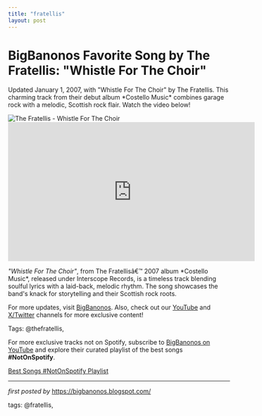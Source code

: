 ```yaml
---
title: "fratellis"
layout: post
---
```

<!-- Title of the Post -->
<h1 >BigBanonos Favorite Song by The Fratellis: "Whistle For The Choir"</h1> <!-- Introductory Text -->
<p >Updated January 1, 2007, with "Whistle For The Choir" by The Fratellis. This charming track from their debut album *Costello Music* combines garage rock with a melodic, Scottish rock flair. Watch the video below!</p> <!-- Featured Image -->
<div > <img src="https://i.scdn.co/image/ab67616d0000b27390b7c466e878862b5a9cece3" alt="The Fratellis - Whistle For The Choir" />
</div> <!-- YouTube Video Embed -->
<div > <iframe width="560" height="315" src="https://www.youtube.com/embed/o1oKBbReaOs" frameborder="0" allowfullscreen></iframe>
</div> <!-- Song Information -->
<div > <p><em>"Whistle For The Choir"</em>, from The Fratellisâ€™ 2007 album *Costello Music*, released under Interscope Records, is a timeless track blending soulful lyrics with a laid-back, melodic rhythm. The song showcases the band's knack for storytelling and their Scottish rock roots.</p>
</div> <!-- Footer Links -->
<div > <p>For more updates, visit <a href="https://bigbanonos.blogspot.com/" target="_blank">BigBanonos</a>. Also, check out our <a href="https://www.youtube.com/@BigBanonos" target="_blank">YouTube</a> and <a href="https://x.com/bigbanonos" target="_blank">X/Twitter</a> channels for more exclusive content!</p>
</div> <!-- Tags -->
<p >Tags: @thefratellis,</p>


<!--Subscribe and Playlist Links-->
<div>
    <p>For more exclusive tracks not on Spotify, subscribe to <a href="https://www.youtube.com/@BigBanonos" target="_blank">BigBanonos on YouTube</a> and explore their curated playlist of the best songs <strong>#NotOnSpotify</strong>.</p>
    <p><a href="https://www.youtube.com/playlist?list=PLtuNtuTatqI0kFahUCbtbfenC_ET5O_tr" target="_blank">Best Songs #NotOnSpotify Playlist<br /></a></p></div>

<hr />

<p><em>first posted by</em> <a href="https://bigbanonos.blogspot.com/" rel="noopener" target="_new">https://bigbanonos.blogspot.com/</a></p>

<p>tags: @fratellis,</p>
